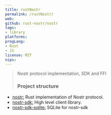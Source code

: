 ```yaml
---
title: rustNostr
permalink: /rustNostr/
web: 
github: rust-nostr/nostr
tags:
- library
platforms: 
progLang: 
- Rust
- JS
license: MIT
nips:
---
```


> Nostr protocol implementation, SDK and FFI
> 
> ### Project structure
- [nostr:](https://github.com/rust-nostr/nostr/tree/master/crates/nostr) Rust implementation of Nostr protocol.
- [nostr-sdk:](https://github.com/rust-nostr/nostr/tree/master/crates/nostr-sdk) High level client library.
- [nostr-sdk-sqlite:](https://github.com/rust-nostr/nostr/tree/master/crates/nostr-sdk-sqlite) SQLite for nostr-sdk


